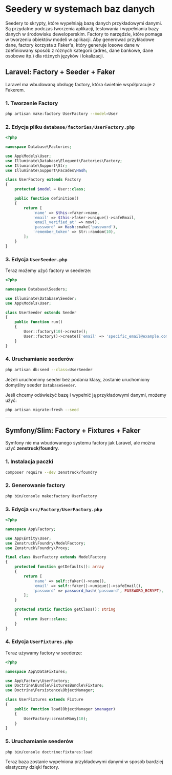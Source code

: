 # **Seedery w systemach baz danych**
Seedery to skrypty, które wypełniają bazę danych przykładowymi danymi. Są przydatne podczas tworzenia aplikacji, testowania i wypełniania bazy danych w środowisku deweloperskim.
Factory to narzędzie, które pomaga w tworzeniu obiektów modeli w aplikacji. Aby generować przykładowe dane, factory korzysta z Faker'a, który generuje losowe dane w zdefiniowany sposób z róznych kategorii (adres, dane bankowe, dane osobowe itp.) dla różnych języków i lokalizacji.

## **Laravel: Factory + Seeder + Faker**

Laravel ma wbudowaną obsługę factory, która świetnie współpracuje z Fakerem.

### **1. Tworzenie Factory**
```bash
php artisan make:factory UserFactory --model=User
```

### **2. Edycja pliku `database/factories/UserFactory.php`**
```php
<?php

namespace Database\Factories;

use App\Models\User;
use Illuminate\Database\Eloquent\Factories\Factory;
use Illuminate\Support\Str;
use Illuminate\Support\Facades\Hash;

class UserFactory extends Factory
{
    protected $model = User::class;

    public function definition()
    {
        return [
            'name' => $this->faker->name,
            'email' => $this->faker->unique()->safeEmail,
            'email_verified_at' => now(),
            'password' => Hash::make('password'),
            'remember_token' => Str::random(10),
        ];
    }
}
```

### **3. Edycja `UserSeeder.php`**
Teraz możemy użyć factory w seederze:

```php
<?php

namespace Database\Seeders;

use Illuminate\Database\Seeder;
use App\Models\User;

class UserSeeder extends Seeder
{
    public function run()
    {
        User::factory(10)->create();
        User::factory()->create(['email' => 'specific_email@example.com']);
    }
}
```

### **4. Uruchamianie seederów**
```bash
php artisan db:seed --class=UserSeeder
```
Jeżeli uruchomimy seeder bez podania klasy, zostanie uruchomiony domyślny seeder `DatabaseSeeder`.

Jeśli chcemy odświeżyć bazę i wypełnić ją przykładowymi danymi, możemy użyć:
```bash
php artisan migrate:fresh --seed
```

---

## **Symfony/Slim: Factory + Fixtures + Faker**

Symfony nie ma wbudowanego systemu factory jak Laravel, ale można użyć **zenstruck/foundry**.

### **1. Instalacja paczki**
```bash
composer require --dev zenstruck/foundry
```

### **2. Generowanie factory**
```bash
php bin/console make:factory UserFactory
```

### **3. Edycja `src/Factory/UserFactory.php`**
```php
<?php

namespace App\Factory;

use App\Entity\User;
use Zenstruck\Foundry\ModelFactory;
use Zenstruck\Foundry\Proxy;

final class UserFactory extends ModelFactory
{
    protected function getDefaults(): array
    {
        return [
            'name' => self::faker()->name(),
            'email' => self::faker()->unique()->safeEmail(),
            'password' => password_hash('password', PASSWORD_BCRYPT),
        ];
    }

    protected static function getClass(): string
    {
        return User::class;
    }
}
```

### **4. Edycja `UserFixtures.php`**
Teraz używamy factory w seederze:

```php
<?php

namespace App\DataFixtures;

use App\Factory\UserFactory;
use Doctrine\Bundle\FixturesBundle\Fixture;
use Doctrine\Persistence\ObjectManager;

class UserFixtures extends Fixture
{
    public function load(ObjectManager $manager)
    {
        UserFactory::createMany(10);
    }
}
```

### **5. Uruchamianie seederów**
```bash
php bin/console doctrine:fixtures:load
```

Teraz baza zostanie wypełniona przykładowymi danymi w sposób bardziej elastyczny dzięki factory.
